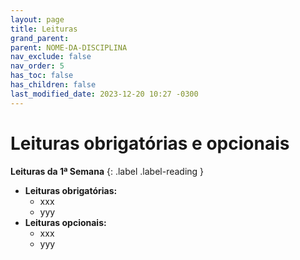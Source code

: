 ```yaml
---
layout: page
title: Leituras
grand_parent:
parent: NOME-DA-DISCIPLINA
nav_exclude: false
nav_order: 5
has_toc: false
has_children: false
last_modified_date: 2023-12-20 10:27 -0300
---
```


# Leituras obrigatórias e opcionais

**Leituras da 1ª Semana**<a id="l1sem"></a>
{: .label .label-reading }

* **Leituras obrigatórias:**
  * xxx
  * yyy
* **Leituras opcionais:**
  * xxx
  * yyy
